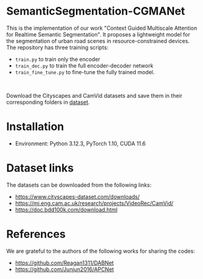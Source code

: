 # SemanticSegmentation-CGMANet
This is the implementation of our work "Context Guided Multiscale Attention for Realtime Semantic Segmentation". It proposes a lightweight model for the segmentation of urban road scenes in resource-constrained devices.
The repository has three training scripts: 
* `train.py` to train only the encoder
* `train_dec.py` to train the full encoder-decoder network  
* `train_fine_tune.py` to fine-tune the fully trained model.
<br/>

Download the Cityscapes and CamVid datasets and save them in their corresponding folders in [dataset](/dataset). 

# Installation
* Environment: Python 3.12.3, PyTorch 1.10, CUDA 11.6
  
# Dataset links
The datasets can be downloaded from the following links: 
* https://www.cityscapes-dataset.com/downloads/
* https://mi.eng.cam.ac.uk/research/projects/VideoRec/CamVid/
* https://doc.bdd100k.com/download.html

# References
We are grateful to the authors of the following works for sharing the codes: 
* https://github.com/Reagan1311/DABNet
* https://github.com/Junjun2016/APCNet 
